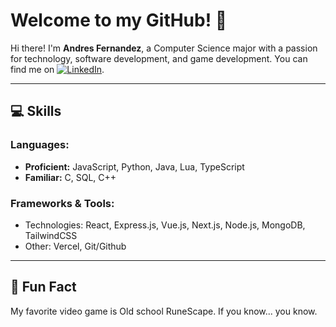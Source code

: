 # Welcome to my GitHub! 🚀

Hi there! I'm **Andres Fernandez**, a Computer Science major with a passion for technology, software development, and game development. You can find me on [![LinkedIn](https://raw.githubusercontent.com/MartinHeinz/MartinHeinz/master/linkedin-3-16.png)](https://www.linkedin.com/in/andresdfernandez/).


---

## 💻 Skills

### Languages:
- **Proficient:** JavaScript, Python, Java, Lua, TypeScript
- **Familiar:** C, SQL, C++

### Frameworks & Tools:
- Technologies: React, Express.js, Vue.js, Next.js, Node.js, MongoDB, TailwindCSS
- Other: Vercel, Git/Github
  
---

## 📝 Fun Fact
My favorite video game is Old school RuneScape. If you know... you know.


